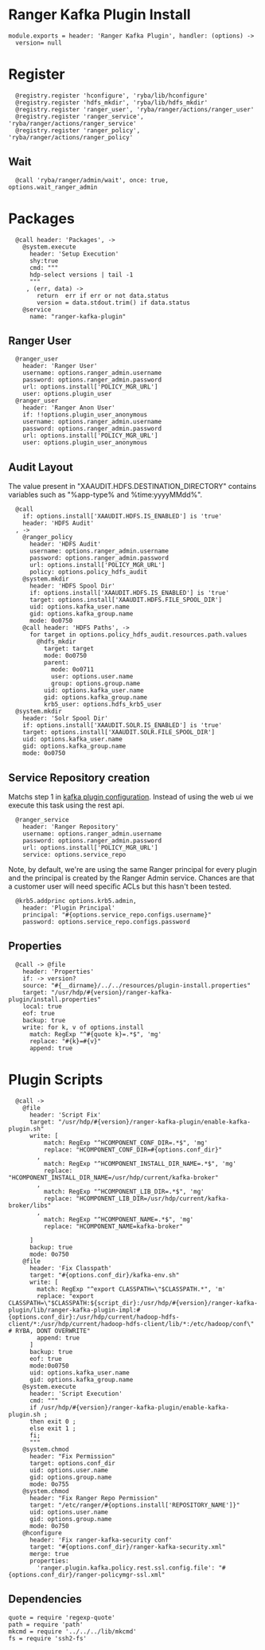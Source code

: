 
# Ranger Kafka Plugin Install

    module.exports = header: 'Ranger Kafka Plugin', handler: (options) ->
      version= null

# Register

      @registry.register 'hconfigure', 'ryba/lib/hconfigure'
      @registry.register 'hdfs_mkdir', 'ryba/lib/hdfs_mkdir'
      @registry.register 'ranger_user', 'ryba/ranger/actions/ranger_user'
      @registry.register 'ranger_service', 'ryba/ranger/actions/ranger_service'
      @registry.register 'ranger_policy', 'ryba/ranger/actions/ranger_policy'

## Wait

      @call 'ryba/ranger/admin/wait', once: true, options.wait_ranger_admin

# Packages

      @call header: 'Packages', ->
        @system.execute
          header: 'Setup Execution'
          shy:true
          cmd: """
          hdp-select versions | tail -1
          """
         , (err, data) ->
            return  err if err or not data.status
            version = data.stdout.trim() if data.status
        @service
          name: "ranger-kafka-plugin"

## Ranger User

      @ranger_user
        header: 'Ranger User'
        username: options.ranger_admin.username
        password: options.ranger_admin.password
        url: options.install['POLICY_MGR_URL']
        user: options.plugin_user
      @ranger_user
        header: 'Ranger Anon User'
        if: !!options.plugin_user_anonymous
        username: options.ranger_admin.username
        password: options.ranger_admin.password
        url: options.install['POLICY_MGR_URL']
        user: options.plugin_user_anonymous

## Audit Layout

The value present in "XAAUDIT.HDFS.DESTINATION_DIRECTORY" contains variables
such as "%app-type% and %time:yyyyMMdd%".

      @call
        if: options.install['XAAUDIT.HDFS.IS_ENABLED'] is 'true'
        header: 'HDFS Audit'
      , ->
        @ranger_policy
          header: 'HDFS Audit'
          username: options.ranger_admin.username
          password: options.ranger_admin.password
          url: options.install['POLICY_MGR_URL']
          policy: options.policy_hdfs_audit
        @system.mkdir
          header: 'HDFS Spool Dir'
          if: options.install['XAAUDIT.HDFS.IS_ENABLED'] is 'true'
          target: options.install['XAAUDIT.HDFS.FILE_SPOOL_DIR']
          uid: options.kafka_user.name
          gid: options.kafka_group.name
          mode: 0o0750
        @call header: 'HDFS Paths', ->
          for target in options.policy_hdfs_audit.resources.path.values
            @hdfs_mkdir
              target: target
              mode: 0o0750
              parent:
                mode: 0o0711
                user: options.user.name
                group: options.group.name
              uid: options.kafka_user.name
              gid: options.kafka_group.name
              krb5_user: options.hdfs_krb5_user
      @system.mkdir
        header: 'Solr Spool Dir'
        if: options.install['XAAUDIT.SOLR.IS_ENABLED'] is 'true'
        target: options.install['XAAUDIT.SOLR.FILE_SPOOL_DIR']
        uid: options.kafka_user.name
        gid: options.kafka_group.name
        mode: 0o0750


## Service Repository creation

Matchs step 1 in [kafka plugin configuration][plugin]. Instead of using the web ui
we execute this task using the rest api.

      @ranger_service
        header: 'Ranger Repository'
        username: options.ranger_admin.username
        password: options.ranger_admin.password
        url: options.install['POLICY_MGR_URL']
        service: options.service_repo

Note, by default, we're are using the same Ranger principal for every
plugin and the principal is created by the Ranger Admin service. Chances
are that a customer user will need specific ACLs but this hasn't been
tested.

      @krb5.addprinc options.krb5.admin,
        header: 'Plugin Principal'
        principal: "#{options.service_repo.configs.username}"
        password: options.service_repo.configs.password

## Properties

      @call -> @file
        header: 'Properties'
        if: -> version?
        source: "#{__dirname}/../../resources/plugin-install.properties"
        target: "/usr/hdp/#{version}/ranger-kafka-plugin/install.properties"
        local: true
        eof: true
        backup: true
        write: for k, v of options.install
          match: RegExp "^#{quote k}=.*$", 'mg'
          replace: "#{k}=#{v}"
          append: true

# Plugin Scripts 

      @call ->
        @file
          header: 'Script Fix'
          target: "/usr/hdp/#{version}/ranger-kafka-plugin/enable-kafka-plugin.sh"
          write: [
              match: RegExp "^HCOMPONENT_CONF_DIR=.*$", 'mg'
              replace: "HCOMPONENT_CONF_DIR=#{options.conf_dir}"
            ,
              match: RegExp "^HCOMPONENT_INSTALL_DIR_NAME=.*$", 'mg'
              replace: "HCOMPONENT_INSTALL_DIR_NAME=/usr/hdp/current/kafka-broker"
            ,
              match: RegExp "^HCOMPONENT_LIB_DIR=.*$", 'mg'
              replace: "HCOMPONENT_LIB_DIR=/usr/hdp/current/kafka-broker/libs"
            ,
              match: RegExp "^HCOMPONENT_NAME=.*$", 'mg'
              replace: "HCOMPONENT_NAME=kafka-broker"

          ]
          backup: true
          mode: 0o750
        @file
          header: 'Fix Classpath'
          target: "#{options.conf_dir}/kafka-env.sh"
          write: [
            match: RegExp "^export CLASSPATH=\"$CLASSPATH.*", 'm'
            replace: "export CLASSPATH=\"$CLASSPATH:${script_dir}:/usr/hdp/#{version}/ranger-kafka-plugin/lib/ranger-kafka-plugin-impl:#{options.conf_dir}:/usr/hdp/current/hadoop-hdfs-client/*:/usr/hdp/current/hadoop-hdfs-client/lib/*:/etc/hadoop/conf\" # RYBA, DONT OVERWRITE"
            append: true
          ]
          backup: true
          eof: true
          mode:0o0750
          uid: options.kafka_user.name
          gid: options.kafka_group.name
        @system.execute
          header: 'Script Execution'
          cmd: """
          if /usr/hdp/#{version}/ranger-kafka-plugin/enable-kafka-plugin.sh ;
          then exit 0 ;
          else exit 1 ;
          fi;
          """
        @system.chmod
          header: "Fix Permission"
          target: options.conf_dir
          uid: options.user.name
          gid: options.group.name
          mode: 0o755
        @system.chmod
          header: "Fix Ranger Repo Permission"
          target: "/etc/ranger/#{options.install['REPOSITORY_NAME']}"
          uid: options.user.name
          gid: options.group.name
          mode: 0o750
        @hconfigure
          header: 'Fix ranger-kafka-security conf'
          target: "#{options.conf_dir}/ranger-kafka-security.xml"
          merge: true
          properties:
            'ranger.plugin.kafka.policy.rest.ssl.config.file': "#{options.conf_dir}/ranger-policymgr-ssl.xml"

## Dependencies

    quote = require 'regexp-quote'
    path = require 'path'
    mkcmd = require '../../../lib/mkcmd'
    fs = require 'ssh2-fs'

[plugin]: https://docs.hortonworks.com/HDPDocuments/HDP2/HDP-2.4.0/bk_installing_manually_book/content/installing_ranger_plugins.html#installing_ranger_kafka_plugin
